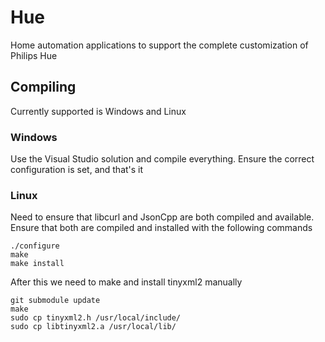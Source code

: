 # Hue
Home automation applications to support the complete customization of Philips Hue

## Compiling
Currently supported is Windows and Linux

### Windows
Use the Visual Studio solution and compile everything. Ensure the correct configuration is set, and that's it

### Linux
Need to ensure that libcurl and JsonCpp are both compiled and available. Ensure that both are compiled and installed with the following commands
	
	./configure
	make
	make install
	
After this we need to make and install tinyxml2 manually
	
	git submodule update
	make
	sudo cp tinyxml2.h /usr/local/include/
	sudo cp libtinyxml2.a /usr/local/lib/
